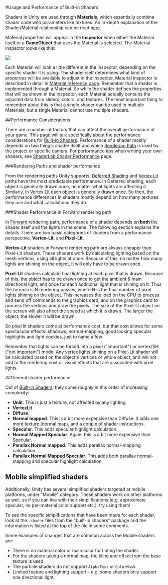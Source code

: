 #Usage and Performance of Built-in Shaders

Shaders in Unity are used through __Materials__, which essentially combine shader code with parameters like textures. An in-depth explanation of the Shader/Material relationship can be read [here](Materials).

Material properties will appear in the __Inspector__ when either the Material itself or a __GameObject__ that uses the Material is selected. The Material Inspector looks like this:


![](../uploads/Main/MatInspector.png) 

Each Material will look a little different in the Inspector, depending on the specific shader it is using. The shader iself determines what kind of properties will be available to adjust in the Inspector. Material inspector is described in detail in [Material reference page](class-Material). Remember that a shader is implemented through a Material. So while the shader defines the properties that will be shown in the Inspector, each Material actually contains the adjusted data from sliders, colors, and textures. The most important thing to remember about this is that a single shader can be used in multiple Materials, but a single Material cannot use multiple shaders.


##Performance Considerations

There are a number of factors that can affect the overall performance of your game. This page will talk specifically about the performance considerations for [Built-in Shaders](Built-inShaderGuide). Performance of a shader mostly depends on two things: shader itself and which [Rendering Path](RenderingPaths) is used by the project or specific camera. For performance tips when writing your own shaders, see [ShaderLab Shader Performance](SL-ShaderPerformance) page.



###Rendering Paths and shader performance

From the rendering paths Unity supports, [Deferred Shading](RenderTech-DeferredShading) and [Vertex Lit](RenderTech-VertexLit) paths have the most predictable performance. In Deferred shading, each object is generally drawn once, no matter what lights are affecting it. Similarly, in Vertex Lit each object is generally drawn once. So then, the performance differences in shaders mostly depend on how many textures they use and what calculations they do.



###Shader Performance in Forward rendering path

In [Forward](RenderTech-ForwardRendering) rendering path, performance of a shader depends on **both** the shader itself and the lights in the scene. The following section explains the details. There are two basic categories of shaders from a performance perspective, __Vertex-Lit__, and __Pixel-Lit__.

__Vertex-Lit__ shaders in Forward rendering path are always cheaper than Pixel-Lit shaders. These shaders work by calculating lighting based on the mesh vertices, using all lights at once. Because of this, no matter how many lights are shining on the object, it will only have to be drawn once.

__Pixel-Lit__ shaders calculate final lighting at each pixel that is drawn. Because of this, the object has to be drawn once to get the ambient & main directional light, and once for each additional light that is shining on it. Thus the formula is N rendering passes, where N is the final number of pixel lights shining on the object. This increases the load on the CPU to process and send off commands to the graphics card, and on the graphics card to process the vertices and draw the pixels. The size of the Pixel-lit object on the screen will also affect the speed at which it is drawn. The larger the object, the slower it will be drawn.

So pixel lit shaders come at performance cost, but that cost allows for some spectacular effects: shadows, normal-mapping, good looking specular highlights and light cookies, just to name a few.

Remember that lights can be forced into a pixel ("important") or vertex/SH ("not important") mode. Any vertex lights shining on a Pixel-Lit shader will be calculated based on the object's vertices or whole object, and will not add to the rendering cost or visual effects that are associated with pixel lights.



##General shader performance

Out of [Built-in Shaders](Built-inShaderGuide), they come roughly in this order of increasing complexity:

* __Unlit__. This is just a texture, not affected by any lighting.
* __VertexLit__.
* __Diffuse__.
* __Normal mapped__. This is a bit more expensive than Diffuse: it adds one more texture (normal map), and a couple of shader instructions.
* __Specular__. This adds specular highlight calculation.
* __Normal Mapped Specular__. Again, this is a bit more expensive than Specular.
* __Parallax Normal mapped__. This adds parallax normal-mapping calculation.
* __Parallax Normal Mapped Specular__. This adds both parallax normal-mapping and specular highlight calculation.



## Mobile simplified shaders

Additionally, Unity has several simplified shaders targeted at mobile platforms, under "Mobile" category. These shaders work on other platforms as well, so if you can live with their simplifications (e.g. approximate specular, no per-material color support etc.), try using them!

To see the specific simplifications that have been made for each shader, look at the `.shader` files from the "built-in shaders" package and the information is listed at the top of the file in some comments.

Some examples of changes that are common across the Mobile shaders are:

* There is no material color or main color for tinting the shader.
* For the shaders taking a normal map, the tiling and offset from the base texture is used.
* The particle shaders do not support `AlphaTest` or `ColorMask`.
* Limited feature and lighting support - e.g. some shaders only support one directional light.
